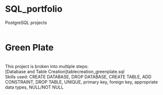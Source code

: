 # SQL_portfolio
PostgreSQL projects
<br>
<br>
# Green Plate
<br>
This project is broken into multiple steps:
<br>
[Database and Table Creation]tablecreation_greenplate.sql
<br>
Skills used: CREATE DATABASE, DROP DATABASE, CREATE TABLE, ADD CONSTRAINT, DROP TABLE, UNIQUE, primary key, foreign key, appropriate data types, NULL/NOT NULL
<br>
<br>
<br>
